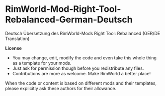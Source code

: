 # RimWorld-Mod-Right-Tool-Rebalanced-German-Deutsch
Deutsch Übersetzung des RimWorld-Mods Right Tool: Rebalanced (GER/DE Translation) 

<b>License</b>
- You may change, edit, modify the code and even take this whole thing as a template for your mods.
- Just ask for permission though before you redistribute any files.
- Contributions are more as welcome. Make RimWorld a better place!

When the code or content is based on different mods and their templates, please explicitly ask these authors for their allowance.
